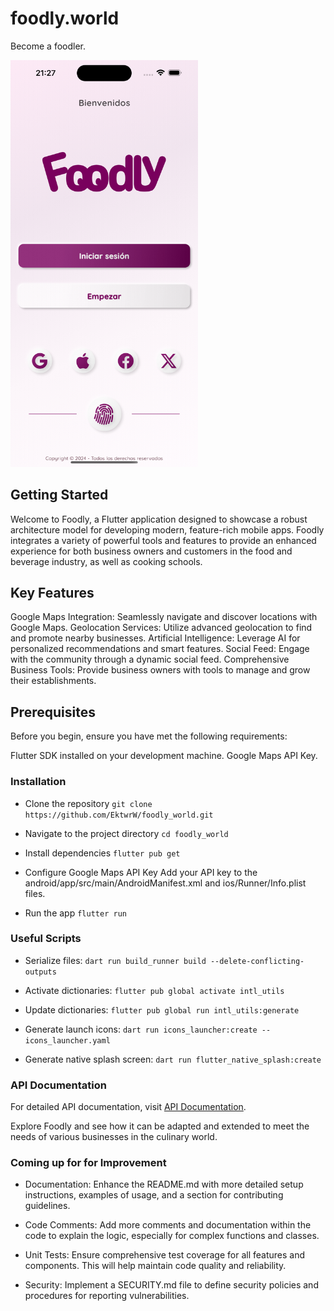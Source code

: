 # foodly.world

Become a foodler.

<img src="https://github.com/EktwrW/foodly_world/blob/main/assets/images/simulator_screenshot_55075B0F-39A4-410A-BCD5-748504B808E9.png?raw=true" alt="Logo" width="300"/>

## Getting Started

Welcome to Foodly, a Flutter application designed to showcase a robust architecture model for developing modern, feature-rich mobile apps. Foodly integrates a variety of powerful tools and features to provide an enhanced experience for both business owners and customers in the food and beverage industry, as well as cooking schools.

## Key Features

Google Maps Integration: Seamlessly navigate and discover locations with Google Maps.
Geolocation Services: Utilize advanced geolocation to find and promote nearby businesses.
Artificial Intelligence: Leverage AI for personalized recommendations and smart features.
Social Feed: Engage with the community through a dynamic social feed.
Comprehensive Business Tools: Provide business owners with tools to manage and grow their establishments.

## Prerequisites

Before you begin, ensure you have met the following requirements:

Flutter SDK installed on your development machine.
Google Maps API Key.

### Installation

- Clone the repository
  `git clone https://github.com/EktwrW/foodly_world.git`

- Navigate to the project directory
  `cd foodly_world`

- Install dependencies
  `flutter pub get`

- Configure Google Maps API Key
  Add your API key to the android/app/src/main/AndroidManifest.xml and ios/Runner/Info.plist files.

- Run the app
  `flutter run`

### Useful Scripts

- Serialize files:
  `dart run build_runner build --delete-conflicting-outputs`

- Activate dictionaries:
  `flutter pub global activate intl_utils`

- Update dictionaries:
  `flutter pub global run intl_utils:generate`

- Generate launch icons:
  `dart run icons_launcher:create --icons_launcher.yaml`

- Generate native splash screen:
  `dart run flutter_native_splash:create`

### API Documentation

For detailed API documentation, visit [API Documentation](https://www.qa.apps-369.com/api/documentation#/).

Explore Foodly and see how it can be adapted and extended to meet the needs of various businesses in the culinary world.

### Coming up for for Improvement

- Documentation: Enhance the README.md with more detailed setup instructions, examples of usage, and a section for contributing guidelines.

- Code Comments: Add more comments and documentation within the code to explain the logic, especially for complex functions and classes.

- Unit Tests: Ensure comprehensive test coverage for all features and components. This will help maintain code quality and reliability.

- Security: Implement a SECURITY.md file to define security policies and procedures for reporting vulnerabilities.
